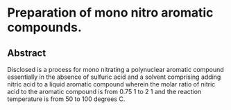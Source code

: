 # Preparation of mono nitro aromatic compounds.

## Abstract
Disclosed is a process for mono nitrating a polynuclear aromatic compound essentially in the absence of sulfuric acid and a solvent comprising adding nitric acid to a liquid aromatic compound wherein the molar ratio of nitric acid to the aromatic compound is from 0.75 1 to 2 1 and the reaction temperature is from 50 to 100 degrees C.